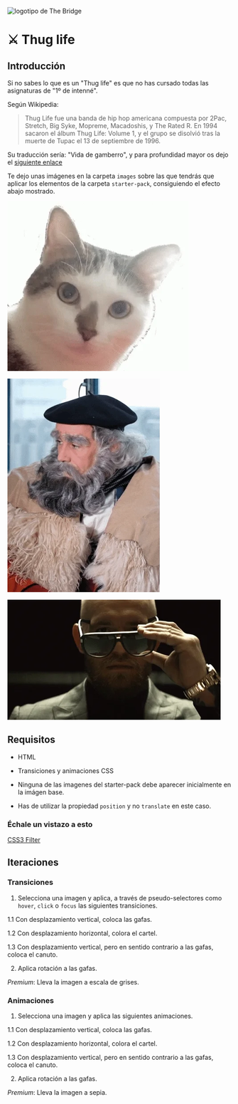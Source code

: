 ![logotipo de The Bridge](https://user-images.githubusercontent.com/27650532/77754601-e8365180-702b-11ea-8bed-5bc14a43f869.png "logotipo de The Bridge")

# :crossed_swords: Thug life #

## Introducción ##

Si no sabes lo que es un "Thug life" es que no has cursado todas las asignaturas de "1º de intenné".

Según Wikipedia:

> Thug Life fue una banda de hip hop americana compuesta por 2Pac, Stretch, Big Syke, Mopreme, Macadoshis, y The Rated R. En 1994 sacaron el álbum Thug Life: Volume 1, y el grupo se disolvió tras la muerte de Tupac el 13 de septiembre de 1996.

Su traducción sería: "Vida de gamberro", y para profundidad mayor os dejo el [siguiente enlace](https://vocatic.com/el-significado-y-origen-de-thug-y-de-thug-for-life)

Te dejo unas imágenes en la carpeta `images` sobre las que  tendrás que aplicar los elementos de la carpeta `starter-pack`, consiguiendo el efecto abajo mostrado.

![](thug-life.gif)

![](ejemplo1.gif)

![](ejemplo2.gif)

## Requisitos ##

- HTML

- Transiciones y animaciones CSS

- Ninguna de las imagenes del starter-pack debe aparecer inicialmente en la imágen base.

- Has de utilizar la propiedad `position` y no `translate` en este caso.

### Échale un vistazo a esto ###

[CSS3 Filter](https://www.w3schools.com/CSSref/css3_pr_filter.asp)

## Iteraciones ##

### Transiciones ###

1. Selecciona una imagen y aplica, a través de pseudo-selectores como `hover`, `click` o `focus` las siguientes transiciones.

  1.1 Con desplazamiento vertical, coloca las gafas.

  1.2 Con desplazamiento horizontal, colora el cartel.

  1.3 Con desplazamiento vertical, pero en sentido contrario a las gafas, coloca el canuto.

2. Aplica rotación a las gafas.

_Premium_: Lleva la imagen a escala de grises.

### Animaciones ###

1. Selecciona una imagen y aplica las siguientes animaciones.

  1.1 Con desplazamiento vertical, coloca las gafas.

  1.2 Con desplazamiento horizontal, colora el cartel.

  1.3 Con desplazamiento vertical, pero en sentido contrario a las gafas, coloca el canuto.

2. Aplica rotación a las gafas.

_Premium_: Lleva la imagen a sepia.
